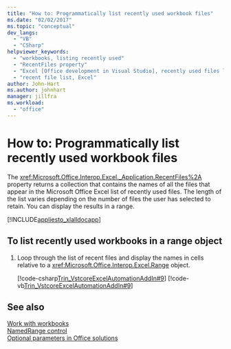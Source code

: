 ```yaml
---
title: "How to: Programmatically list recently used workbook files"
ms.date: "02/02/2017"
ms.topic: "conceptual"
dev_langs: 
  - "VB"
  - "CSharp"
helpviewer_keywords: 
  - "workbooks, listing recently used"
  - "RecentFiles property"
  - "Excel [Office development in Visual Studio], recently used files listing"
  - "recent file list, Excel"
author: John-Hart
ms.author: johnhart
manager: jillfra
ms.workload: 
  - "office"
---
```

# How to: Programmatically list recently used workbook files
  The <xref:Microsoft.Office.Interop.Excel._Application.RecentFiles%2A> property returns a collection that contains the names of all the files that appear in the Microsoft Office Excel list of recently used files. The length of the list varies depending on the number of files the user has selected to retain. You can display the results in a range.  
  
 [!INCLUDE[appliesto_xlalldocapp](../vsto/includes/appliesto-xlalldocapp-md.md)]  
  
## To list recently used workbooks in a range object  
  
1.  Loop through the list of recent files and display the names in cells relative to a <xref:Microsoft.Office.Interop.Excel.Range> object.  
  
     [!code-csharp[Trin_VstcoreExcelAutomationAddIn#9](../vsto/codesnippet/CSharp/trin_vstcoreexcelautomationaddin/ThisAddIn.cs#9)]
     [!code-vb[Trin_VstcoreExcelAutomationAddIn#9](../vsto/codesnippet/VisualBasic/trin_vstcoreexcelautomationaddin/ThisAddIn.vb#9)]  
  
## See also  
 [Work with workbooks](../vsto/working-with-workbooks.md)   
 [NamedRange control](../vsto/namedrange-control.md)   
 [Optional parameters in Office solutions](../vsto/optional-parameters-in-office-solutions.md)  

